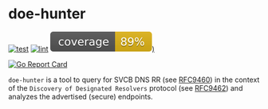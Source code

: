 # doe-hunter

[![test](https://github.com/steffsas/doe-hunter/actions/workflows/test.yml/badge.svg?branch=main)](https://github.com/steffsas/doe-hunter/actions/workflows/test.yml)
[![lint](https://github.com/steffsas/doe-hunter/actions/workflows/lint.yml/badge.svg?branch=main)](https://github.com/steffsas/doe-hunter/actions/workflows/lint.yml)
[![coverage](https://raw.githubusercontent.com/steffsas/doe-hunter/badges/.badges/main/coverage.svg))](/.github/.testcoverage.yml)

[![Go Report Card](https://goreportcard.com/badge/github.com/steffsas/doe-hunter/lib?cache=v1)](https://goreportcard.com/report/github.com/steffsas/doe-hunter/lib)


`doe-hunter` is a tool to query for SVCB DNS RR (see [RFC9460](https://www.rfc-editor.org/rfc/rfc9460)) in the context of the `Discovery of Designated Resolvers` protocol (see [RFC9462](https://www.rfc-editor.org/rfc/rfc9462)) and analyzes the advertised (secure) endpoints.

